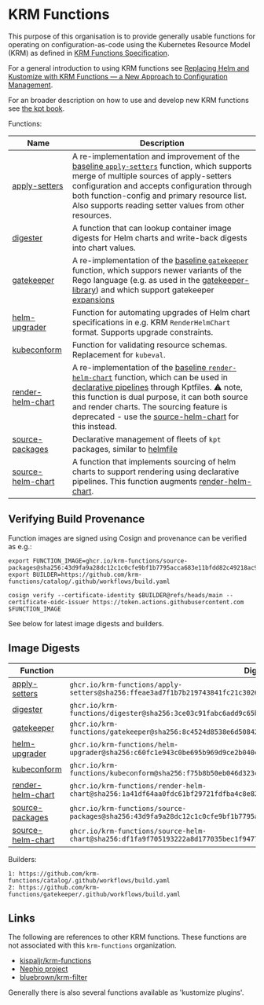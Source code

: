# KRM Functions

This purpose of this organisation is to provide generally usable
functions for operating on configuration-as-code using the Kubernetes
Resource Model (KRM) as defined in [KRM Functions
Specification](https://github.com/kubernetes-sigs/kustomize/blob/master/cmd/config/docs/api-conventions/functions-spec.md).

For a general introduction to using KRM functions see [Replacing Helm and Kustomize with KRM Functions — a New Approach to Configuration Management](https://medium.com/@michael.vittrup.larsen/replacing-helm-and-kustomize-with-krm-functions-a-new-approach-to-configuration-management-676212cc1332).

For an broader description on how to use and develop new KRM functions see [the kpt book](https://kpt.dev/book/).

Functions:

| Name                                                                                              | Description                                                                                                                                                                                                                                                                                                                                                                                                                                                                                                          |
| ------------------------------------------------------------------------------------------------- | -------------------------------------------------------------------------------------------------------------------------------------------------------------------------------------------------------------------------------------------------------------------------------------------------------------------------------------------------------------------------------------------------------------------------------------------------------------------------------------------------------------------- |
| [apply-setters](https://github.com/krm-functions/catalog/blob/main/docs/apply-setters.md)         | A re-implementation and improvement of the [baseline `apply-setters`](https://catalog.kpt.dev/apply-setters/v0.2/) function, which supports merge of multiple sources of apply-setters configuration and accepts configuration through both function-config and primary resource list. Also supports reading setter values from other resources.                                                                                                                                                                     |
| [digester](https://github.com/krm-functions/catalog/blob/main/docs/digester.md)                   | A function that can lookup container image digests for Helm charts and write-back digests into chart values.                                                                                                                                                                                                                                                                                                                                                                                                         |
| [gatekeeper](https://github.com/krm-functions/gatekeeper)                                         | A re-implementation of the [baseline `gatekeeper`](https://catalog.kpt.dev/gatekeeper/v0.2/) function, which suppors newer variants of the Rego language (e.g. as used in the [gatekeeper-library](https://github.com/open-policy-agent/gatekeeper-library)) and which support gatekeeper [expansions](https://open-policy-agent.github.io/gatekeeper/website/docs/expansion)                                                                                                                                        |
| [helm-upgrader](https://github.com/krm-functions/catalog/blob/main/docs/helm-upgrader.md)         | Function for automating upgrades of Helm chart specifications in e.g. KRM `RenderHelmChart` format. Supports upgrade constraints.                                                                                                                                                                                                                                                                                                                                                                                    |
| [kubeconform](https://github.com/krm-functions/catalog/blob/main/docs/kubeconform.md)             | Function for validating resource schemas. Replacement for `kubeval`.                                                                                                                                                                                                                                                                                                                                                                                                                                                 |
| [render-helm-chart](https://github.com/krm-functions/catalog/blob/main/docs/render-helm-chart.md) | A re-implementation of the [baseline `render-helm-chart`](https://catalog.kpt.dev/render-helm-chart/v0.2/) function, which can be used in [declarative pipelines](https://kpt.dev/book/04-using-functions/01-declarative-function-execution) through Kptfiles. :warning: note, this function is dual purpose, it can both source and render charts. The sourcing feature is deprecated - use the [source-helm-chart](https://github.com/krm-functions/catalog/blob/main/docs/source-helm-chart.md) for this instead. |
| [source-packages](https://github.com/krm-functions/catalog/blob/main/docs/source-packages.md)     | Declarative management of fleets of `kpt` packages, similar to [helmfile](https://github.com/helmfile/helmfile)                                                                                                                                                                                                                                                                                                                                                                                                      |
| [source-helm-chart](https://github.com/krm-functions/catalog/blob/main/docs/source-helm-chart.md) | A function that implements sourcing of helm charts to support rendering using declarative pipelines. This function augments [render-helm-chart](docs/render-helm-chart.md).                                                                                                                                                                                                                                                                                                                                          |

## Verifying Build Provenance

Function images are signed using Cosign and provenance can be verified
as e.g.:

```
export FUNCTION_IMAGE=ghcr.io/krm-functions/source-packages@sha256:43d9fa9a28dc12c1c0cfe9bf1b7795acca683e11bfdd82c49218ac951879d5b3
export BUILDER=https://github.com/krm-functions/catalog/.github/workflows/build.yaml

cosign verify --certificate-identity $BUILDER@refs/heads/main --certificate-oidc-issuer https://token.actions.githubusercontent.com $FUNCTION_IMAGE
```

See below for latest image digests and builders.

## Image Digests

| Function                                                                                          | Digest                                                                                                            | Builder |
| ------------------------------------------------------------------------------------------------- | ----------------------------------------------------------------------------------------------------------------- | ------- |
| [apply-setters](https://github.com/krm-functions/catalog/blob/main/docs/apply-setters.md)         | `ghcr.io/krm-functions/apply-setters@sha256:ffeae3ad7f1b7b219743841fc21c302675096e6dbb3f52f87eec8598ae667f69`     | 1       |
| [digester](https://github.com/krm-functions/catalog/blob/main/docs/digester.md)                   | `ghcr.io/krm-functions/digester@sha256:3ce03c91fabc6add9c65bb406acb1ed2090e6cb1914a945cdad8217a296ee226`          | 1       |
| [gatekeeper](https://github.com/krm-functions/gatekeeper)                                         | `ghcr.io/krm-functions/gatekeeper@sha256:8c4524d8538e6d50842c3eec70c932672457189e09f2e10ee6616b9b74d867e6`        | 2       |
| [helm-upgrader](https://github.com/krm-functions/catalog/blob/main/docs/helm-upgrader.md)         | `ghcr.io/krm-functions/helm-upgrader@sha256:c60fc1e943c0be695b969d9ce2b040cd2f74404744ce7b0057c037136ce00be7`     | 1       |
| [kubeconform](https://github.com/krm-functions/catalog/blob/main/docs/kubeconform.md)             | `ghcr.io/krm-functions/kubeconform@sha256:f75b8b50eb046d323cf3783e7a78a6fdacf2a6c0d5d84dadb271133774585c47`       | 1       |
| [render-helm-chart](https://github.com/krm-functions/catalog/blob/main/docs/render-helm-chart.md) | `ghcr.io/krm-functions/render-helm-chart@sha256:1a41df64aa0fdc61bf29721fdfba4c8e82089890d2d60980a8dd0d652d32f39a` | 1       |
| [source-packages](https://github.com/krm-functions/catalog/blob/main/docs/source-packages.md)     | `ghcr.io/krm-functions/source-packages@sha256:43d9fa9a28dc12c1c0cfe9bf1b7795acca683e11bfdd82c49218ac951879d5b3`   | 1       |
| [source-helm-chart](https://github.com/krm-functions/catalog/blob/main/docs/source-helm-chart.md) | `ghcr.io/krm-functions/source-helm-chart@sha256:df1fa9f705193222a8d177035bec1f9477bdd3dbf2d2202712703c6f8336b99e` | 1       |

Builders:

```
1: https://github.com/krm-functions/catalog/.github/workflows/build.yaml
2: https://github.com/krm-functions/gatekeeper/.github/workflows/build.yaml
```

## Links

The following are references to other KRM functions. These functions
are not associated with this `krm-functions` organization.

- [kispaljr/krm-functions](https://github.com/kispaljr/krm-functions)
- [Nephio project](https://github.com/nephio-project/nephio/tree/main/krm-functions)
- [bluebrown/krm-filter](https://github.com/bluebrown/krm-filter)

Generally there is also several functions available as 'kustomize plugins'.
